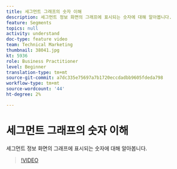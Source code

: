 ```yaml
---
title: 세그먼트 그래프의 숫자 이해
description: 세그먼트 정보 화면의 그래프에 표시되는 숫자에 대해 알아봅니다.
feature: Segments
topics: null
activity: understand
doc-type: feature video
team: Technical Marketing
thumbnail: 38041.jpg
kt: 5936
role: Business Practitioner
level: Beginner
translation-type: tm+mt
source-git-commit: a7dc335e75697a7b1720eccdadbb9605fdeda798
workflow-type: tm+mt
source-wordcount: '44'
ht-degree: 2%

---
```



# 세그먼트 그래프의 숫자 이해

세그먼트 정보 화면의 그래프에 표시되는 숫자에 대해 알아봅니다.

>[!VIDEO](https://video.tv.adobe.com/v/38041/?quality=12&learn=on)
